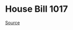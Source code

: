 # House Bill 1017

[Source](http://lawfilesext.leg.wa.gov/biennium/2023-24/Pdf/Bills/House%20Bills/1017.pdf)